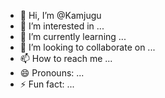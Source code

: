 - 👋 Hi, I’m @Kamjugu
- 👀 I’m interested in ...
- 🌱 I’m currently learning ...
- 💞️ I’m looking to collaborate on ...
- 📫 How to reach me ...
- 😄 Pronouns: ...
- ⚡ Fun fact: ...

<!---
Kamjugu/Kamjugu is a ✨ special ✨ repository because its `README.md` (this file) appears on your GitHub profile.
You can click the Preview link to take a look at your changes.
--->
